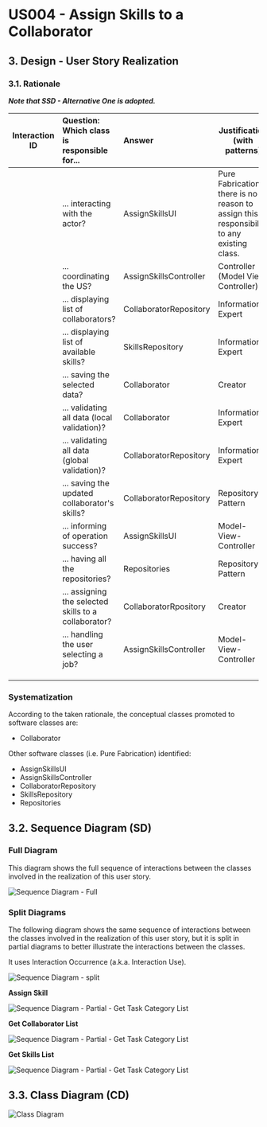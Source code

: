 # US004 - Assign Skills to a Collaborator 

## 3. Design - User Story Realization 

### 3.1. Rationale

_**Note that SSD - Alternative One is adopted.**_

| Interaction ID | Question: Which class is responsible for...          | Answer                 | Justification (with patterns)                                                             |
|----------------|:-----------------------------------------------------|:-----------------------|-------------------------------------------------------------------------------------------|
|                | ... interacting with the actor?                      | AssignSkillsUI         | Pure Fabrication: there is no reason to assign this responsibility to any existing class. |
|                | ... coordinating the US?                             | AssignSkillsController | Controller (Model View Controller)                                                        |
|                | ... displaying list of collaborators?                | CollaboratorRepository | Information Expert                                                                        |
|                | ... displaying list of available skills?             | SkillsRepository       | Information Expert                                                                        |
|                | ... saving the selected data?                        | Collaborator           | Creator                                                                                   |
|                | ... validating all data (local validation)?          | Collaborator           | Information Expert                                                                        |
|                | ... validating all data (global validation)?         | CollaboratorRepository | Information Expert                                                                        |
|                | ... saving the updated collaborator's skills?        | CollaboratorRepository | Repository Pattern                                                                        |
|                | ... informing of operation success?                  | AssignSkillsUI         | Model-View-Controller                                                                     |
|                | ... having all the repositories?                     | Repositories           | Repository Pattern                                                                        |
|                | ... assigning the selected skills to a collaborator? | CollaboratorRpository  | Creator                                                                                   |
|                | ... handling the user selecting a job?               | AssignSkillsController | Model-View-Controller                                                                     |
|                |                                                      |                        |                                                                                           |
|                |                                                      |                        |                                                                                           |
|                |                                                      |                        |                                                                                           |

### Systematization ##

According to the taken rationale, the conceptual classes promoted to software classes are: 

* Collaborator


Other software classes (i.e. Pure Fabrication) identified: 

* AssignSkillsUI
* AssignSkillsController
* CollaboratorRepository
* SkillsRepository
* Repositories


## 3.2. Sequence Diagram (SD)


### Full Diagram

This diagram shows the full sequence of interactions between the classes involved in the realization of this user story.

![Sequence Diagram - Full](svg/us004-sequence-diagram-full.svg)

### Split Diagrams

The following diagram shows the same sequence of interactions between the classes involved in the realization of this user story, but it is split in partial diagrams to better illustrate the interactions between the classes.

It uses Interaction Occurrence (a.k.a. Interaction Use).

![Sequence Diagram - split](svg/us004-sequence-diagram-split.svg)

**Assign Skill**

![Sequence Diagram - Partial - Get Task Category List](svg/us004-sequence-diagram-partial-assign-skill.svg)

**Get Collaborator List**

![Sequence Diagram - Partial - Get Task Category List](svg/us004-sequence-diagram-partial-get-collaborator-list.svg)

**Get Skills List**

![Sequence Diagram - Partial - Get Task Category List](svg/us004-sequence-diagram-partial-get-skill-list.svg)

## 3.3. Class Diagram (CD)

![Class Diagram](svg/us004-class-diagram.svg)